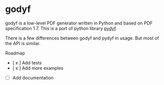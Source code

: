 # godyf

godyf is a low-level PDF generator written in Python and based on PDF specification 1.7. This is a port of python library [pydyf](https://github.com/CourtBouillon/pydyf).

There is a few differences between godyf and pydyf in usage. But most of the API is similar.

Roadmap
- [ x ] Add tests
- [ x ] Add more examples
- [ ] Add documentation
